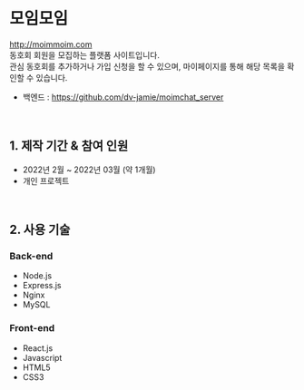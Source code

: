 # 모임모임

http://moimmoim.com  
동호회 회원을 모집하는 플랫폼 사이트입니다.  
관심 동호회를 추가하거나 가입 신청을 할 수 있으며, 마이페이지를 통해 해당 목록을 확인할 수 있습니다.  
- 백엔드 : https://github.com/dv-jamie/moimchat_server

</br>

## 1. 제작 기간 & 참여 인원

- 2022년 2월 ~ 2022년 03월 (약 1개월)
- 개인 프로젝트

</br>

## 2. 사용 기술

### Back-end
  - Node.js
  - Express.js
  - Nginx
  - MySQL

### Front-end
  - React.js
  - Javascript
  - HTML5
  - CSS3
